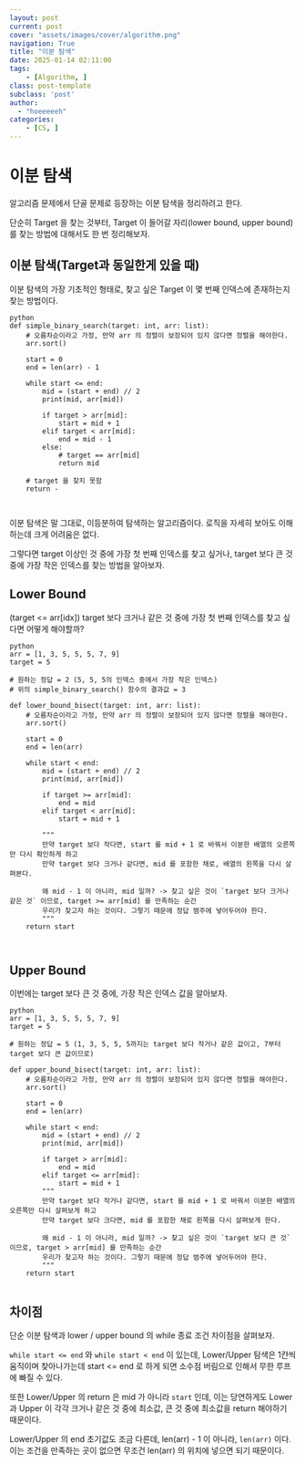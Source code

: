```yaml
---
layout: post
current: post
cover: "assets/images/cover/algorithm.png"
navigation: True
title: "이분 탐색"
date: 2025-01-14 02:11:00
tags:
    - [Algorithm, ]
class: post-template
subclass: 'post'
author: 
  - "hoeeeeeh"
categories:
    - [CS, ]
---
```


# 이분 탐색


알고리즘 문제에서 단골 문제로 등장하는 이분 탐색을 정리하려고 한다.


단순히 Target 을 찾는 것부터, Target 이 들어갈 자리(lower bound, upper bound)를 찾는 방법에 대해서도 한 번 정리해보자.


## 이분 탐색(Target과 동일한게 있을 때)


이분 탐색의 가장 기초적인 형태로, 찾고 싶은 Target 이 몇 번째 인덱스에 존재하는지 찾는 방법이다.



```
python
def simple_binary_search(target: int, arr: list):
    # 오름차순이라고 가정, 만약 arr 의 정렬이 보장되어 있지 않다면 정렬을 해야한다.
    arr.sort()

    start = 0
    end = len(arr) - 1

    while start <= end:
        mid = (start + end) // 2
        print(mid, arr[mid])

        if target > arr[mid]:
            start = mid + 1
        elif target < arr[mid]:
            end = mid - 1
        else:
            # target == arr[mid]
            return mid

    # target 을 찾지 못함
    return -



```



이분 탐색은 말 그대로, 이등분하여 탐색하는 알고리즘이다. 로직을 자세히 보아도 이해하는데 크게 어려움은 없다.


그렇다면 target 이상인 것 중에 가장 첫 번째 인덱스를 찾고 싶거나, target 보다 큰 것중에 가장 작은 인덱스를 찾는 방법을 알아보자.


## Lower Bound


(target <= arr[idx]) target 보다 크거나 같은 것 중에 가장 첫 번째 인덱스를 찾고 싶다면 어떻게 해야할까?



```
python
arr = [1, 3, 5, 5, 5, 7, 9]
target = 5

# 원하는 정답 = 2 (5, 5, 5의 인덱스 중에서 가장 작은 인덱스)
# 위의 simple_binary_search() 함수의 결과값 = 3

def lower_bound_bisect(target: int, arr: list):
    # 오름차순이라고 가정, 만약 arr 의 정렬이 보장되어 있지 않다면 정렬을 해야한다.
    arr.sort()

    start = 0
    end = len(arr)

    while start < end:
        mid = (start + end) // 2
        print(mid, arr[mid])

        if target >= arr[mid]:
            end = mid
        elif target < arr[mid]:
            start = mid + 1

        """
        만약 target 보다 작다면, start 를 mid + 1 로 바꿔서 이분한 배열의 오른쪽만 다시 확인하게 하고
        만약 target 보다 크거나 같다면, mid 를 포함한 채로, 배열의 왼쪽을 다시 살펴본다.

        왜 mid - 1 이 아니라, mid 일까? -> 찾고 싶은 것이 `target 보다 크거나 같은 것` 이므로, target >= arr[mid] 를 만족하는 순간
        우리가 찾고자 하는 것이다. 그렇기 때문에 정답 범주에 넣어두어야 한다.
        """
    return start



```



## Upper Bound


이번에는 target 보다 큰 것 중에, 가장 작은 인덱스 값을 알아보자.



```
python
arr = [1, 3, 5, 5, 5, 7, 9]
target = 5

# 원하는 정답 = 5 (1, 3, 5, 5, 5까지는 target 보다 작거나 같은 값이고, 7부터 target 보다 큰 값이므로)

def upper_bound_bisect(target: int, arr: list):
    # 오름차순이라고 가정, 만약 arr 의 정렬이 보장되어 있지 않다면 정렬을 해야한다.
    arr.sort()

    start = 0
    end = len(arr)

    while start < end:
        mid = (start + end) // 2
        print(mid, arr[mid])

        if target > arr[mid]:
            end = mid
        elif target <= arr[mid]:
            start = mid + 1
        """
        만약 target 보다 작거나 같다면, start 를 mid + 1 로 바꿔서 이분한 배열의 오른쪽만 다시 살펴보게 하고
        만약 target 보다 크다면, mid 를 포함한 채로 왼쪽을 다시 살펴보게 한다.

        왜 mid - 1 이 아니라, mid 일까? -> 찾고 싶은 것이 `target 보다 큰 것` 이므로, target > arr[mid] 를 만족하는 순간
        우리가 찾고자 하는 것이다. 그렇기 때문에 정답 범주에 넣어두어야 한다.
        """
    return start


```



## 차이점


단순 이분 탐색과 lower / upper bound 의 while 종료 조건 차이점을 살펴보자.


`while start <= end` 와 `while start < end` 이 있는데, Lower/Upper 탐색은 1캰씩 움직이며 찾아나가는데 start <= end 로 하게 되면 소수점 버림으로 인해서 무한 루프에 빠질 수 있다.


또한 Lower/Upper 의 return 은 mid 가 아니라 `start` 인데, 이는 당연하게도 Lower 과 Upper 이 각각 크거나 같은 것 중에 최소값, 큰 것 중에 최소값을 return 해야하기 때문이다.


Lower/Upper 의 end 초기값도 조금 다른데, len(arr) - 1 이 아니라, `len(arr)` 이다. 이는 조건을 만족하는 곳이 없으면 무조건 len(arr) 의 위치에 넣으면 되기 때문이다.

